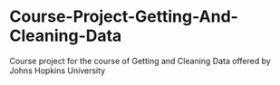 # Course-Project-Getting-And-Cleaning-Data
Course project for the course of Getting and Cleaning Data offered by Johns Hopkins University

